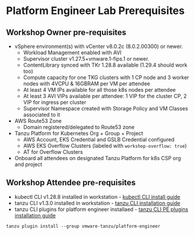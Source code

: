 # Platform Engineer Lab Prerequisites

## Workshop Owner pre-requisites
- vSphere environment(s) with vCenter v8.0.2c (8.0.2.00300) or newer.
    - Workload Management enabled with AVI
    - Supervisor cluster v1.27.5+vmware.1-fips.1 or newer.
    - ContentLibrary synced with TKr 1.28.8 available (1.29.4 should work too)
    - Compute capacity for one TKG clusters with 1 CP node and 3 worker nodes with 4VCPU & 16GBRAM per VM per attendee
    - At least 4 VM IPs available for all those k8s nodes per attendee
    - At least 3 AVI VIPs available per attendee: 1 VIP for the cluster CP, 2 VIP for ingress per cluster
    - Supervisor Namespace created with Storage Policy and VM Classes associated to it
- AWS Route53 Zone
    - Domain registered/delegated to Route53 zone
- Tanzu Platform for Kubernetes Org + Group + Project
    - AWS Account, EKS Credential and GSLB Credential configured
    - AWS EKS Overflow Clusters (labeled with `workshop-overflow: true`)
    - AT for Overflow Clusters
- Onboard all attendees on designated Tanzu Platform for k8s CSP org and project

## Workshop Attendee pre-requisites
- kubectl CLI v1.28.8 installed in workstation - [kubectl CLI install guide](https://v1-28.docs.kubernetes.io/releases/download/)
- tanzu CLI v1.3.0 installed in workstation - [tanzu CLI installation guide](https://docs.vmware.com/en/VMware-Tanzu-CLI/1.3/tanzu-cli/index.html)
- tanzu CLI plugins for platform engineer installaed - [tanzu CLI PE plugins installation guide](https://docs.vmware.com/en/VMware-Tanzu-Platform/services/create-manage-apps-tanzu-platform-k8s/getting-started-create-app-envmt.html#before-you-begin-0)
```
tanzu plugin install --group vmware-tanzu/platform-engineer
```
